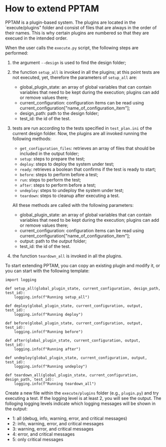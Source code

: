 # How to extend PPTAM

PPTAM is a plugin-based system. The plugins are located in the `execute/plugins" folder and consist of files that are always in the order of their names. This is why certain plugins are numbered so that they are execued in the intended order.

When the user calls the `execute.py` script, the following steps are performed:

1. the argument `--design` is used to find the design folder;
2. the function `setup_all` is invoked in all the plugins; at this point tests are not executed, yet, therefore the parameters of `setup_all` are:
    - global_plugin_state: an array of global variables that can contain variables that need to be kept during the execution; plugins can add or remove values there;
    - current_configuration: configuration items can be read using current_configuration["name_of_configuration_item"];
    - design_path: path to the design folder;
    - test_id: the id of the test.
3. tests are run according to the tests specified in `test_plan.ini` of the current design folder. Now, the plugins are all invoked running the following methods:
    - `get_configuration_files`: retrieves an array of files that should be included in the output folder;
    - `setup`: steps to prepare the test;
    - `deploy`: steps to deploy the system under test;
    - `ready`: retrieves a boolean that confirms if the test is ready to start;
    - `before`: steps to perform before a test;
    - `run`: steps to perform the test;
    - `after`: steps to perform before a test;
    - `undeploy`: steps to undeploy the system under test;
    - `teardown`: steps to cleanup after executing a test.

    All these methods are called with the following parameters:
    - global_plugin_state: an array of global variables that can contain variables that need to be kept during the execution; plugins can add or remove values there;
    - current_configuration: configuration items can be read using current_configuration["name_of_configuration_item"];
    - output: path to the *output* folder;
    - test_id: the id of the test.

3. the function `teardown_all` is invoked in all the plugins.

To start extending PPTAM, you can copy an existing plugin and modify it, or you can start with the following template:

```
import logging

def setup_all(global_plugin_state, current_configuration, design_path, test_id):
    logging.info(f"Running setup_all")

def deploy(global_plugin_state, current_configuration, output, test_id):
    logging.info(f"Running deploy")

def before(global_plugin_state, current_configuration, output, test_id):
    logging.info(f"Running before")

def after(global_plugin_state, current_configuration, output, test_id):
    logging.info(f"Running after")

def undeploy(global_plugin_state, current_configuration, output, test_id):
    logging.info(f"Running undeploy")

def teardown_all(global_plugin_state, current_configuration, design_path, test_id):
    logging.info(f"Running teardown_all")
```

Create a new file within the `execute/plugins` folder (e.g., `plugin.py`) and try executing a test. If the logging level is at least 2, you will see the output. The folloging logging levels indicate which logging messages will be shown in the output:

- 1: all (debug, info, warning, error, and critical messages)
- 2: info, warning, error, and critical messages
- 3: warning, error, and critical messages
- 4: error, and critical messages
- 5: only critical messages